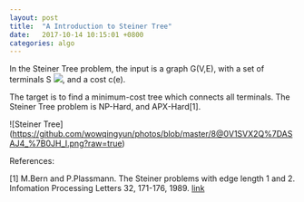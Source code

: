 ```yaml
---
layout: post
title:  "A Introduction to Steiner Tree"
date:   2017-10-14 10:15:01 +0800
categories: algo
---
```


In the Steiner Tree problem, the input is a graph G(V,E), with a set of terminals S <img src="http://latex.codecogs.com/gif.latex?\subseteq V" />, and a cost c(e). 

The target is to find a minimum-cost tree which connects all terminals.
The Steiner Tree problem is NP-Hard, and APX-Hard[1].

![Steiner Tree] (https://github.com/wowqingyun/photos/blob/master/8@0V1SVX2Q%7DASAJ4_%7B0JH_I.png?raw=true)


References:

[1] M.Bern and P.Plassmann. The Steiner problems with edge length 1 and 2. Infomation Processing Letters 32, 171-176, 1989. [link](https://dl.acm.org/citation.cfm?id=69689)
